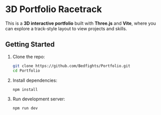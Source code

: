 # 3D Portfolio Racetrack

This is a **3D interactive portfolio** built with **Three.js** and **Vite**, where you can explore a track-style layout to view projects and skills.

## Getting Started

1. Clone the repo:
   ```bash
   git clone https://github.com/Bedfights/Portfolio.git
   cd Portfolio

2. Install dependencies:
   ```bash
   npm install

3. Run development server:
   ```bash
   npm run dev
   
